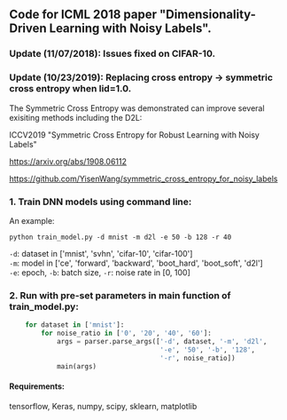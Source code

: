 ## Code for ICML 2018 paper "Dimensionality-Driven Learning with Noisy Labels".

### Update (11/07/2018): Issues fixed on CIFAR-10. 
### Update (10/23/2019): Replacing cross entropy -> symmetric cross entropy when lid=1.0.

The Symmetric Cross Entropy was demonstrated can improve several exisiting methods including the D2L:

ICCV2019 "Symmetric Cross Entropy for Robust Learning with Noisy Labels"

https://arxiv.org/abs/1908.06112

https://github.com/YisenWang/symmetric_cross_entropy_for_noisy_labels

### 1. Train DNN models using command line:

An example: <br/>

```
python train_model.py -d mnist -m d2l -e 50 -b 128 -r 40 
```

`-d`: dataset in ['mnist', 'svhn', 'cifar-10', 'cifar-100'] <br/>
`-m`: model in ['ce', 'forward', 'backward', 'boot_hard', 'boot_soft', 'd2l'] <br/>
`-e`: epoch, `-b`: batch size, `-r`: noise rate in [0, 100] <br/> 


### 2. Run with pre-set parameters in main function of train_model.py:
```python
    for dataset in ['mnist']:
        for noise_ratio in ['0', '20', '40', '60']:
            args = parser.parse_args(['-d', dataset, '-m', 'd2l',
                                      '-e', '50', '-b', '128',
                                      '-r', noise_ratio])
            main(args)
```

#### Requirements:
tensorflow, Keras, numpy, scipy, sklearn, matplotlib
